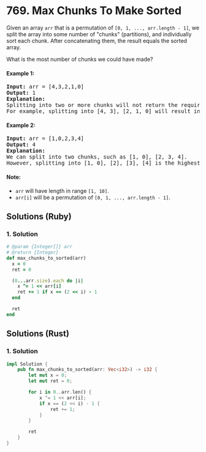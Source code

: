 # 769. Max Chunks To Make Sorted
Given an array `arr` that is a permutation of `[0, 1, ..., arr.length - 1]`, we split the array into some number of "chunks" (partitions), and individually sort each chunk.  After concatenating them, the result equals the sorted array.

What is the most number of chunks we could have made?

#### Example 1:
<pre>
<strong>Input:</strong> arr = [4,3,2,1,0]
<strong>Output:</strong> 1
<strong>Explanation:</strong>
Splitting into two or more chunks will not return the required result.
For example, splitting into [4, 3], [2, 1, 0] will result in [3, 4, 0, 1, 2], which isn't sorted.
</pre>

#### Example 2:
<pre>
<strong>Input:</strong> arr = [1,0,2,3,4]
<strong>Output:</strong> 4
<strong>Explanation:</strong>
We can split into two chunks, such as [1, 0], [2, 3, 4].
However, splitting into [1, 0], [2], [3], [4] is the highest number of chunks possible.
</pre>

#### Note:
* `arr` will have length in range `[1, 10]`.
* `arr[i]` will be a permutation of `[0, 1, ..., arr.length - 1]`.

## Solutions (Ruby)

### 1. Solution
```Ruby
# @param {Integer[]} arr
# @return {Integer}
def max_chunks_to_sorted(arr)
  x = 0
  ret = 0

  (0...arr.size).each do |i|
    x ^= 1 << arr[i]
    ret += 1 if x == (2 << i) - 1
  end

  ret
end
```

## Solutions (Rust)

### 1. Solution
```Rust
impl Solution {
    pub fn max_chunks_to_sorted(arr: Vec<i32>) -> i32 {
        let mut x = 0;
        let mut ret = 0;

        for i in 0..arr.len() {
            x ^= 1 << arr[i];
            if x == (2 << i) - 1 {
                ret += 1;
            }
        }

        ret
    }
}
```
